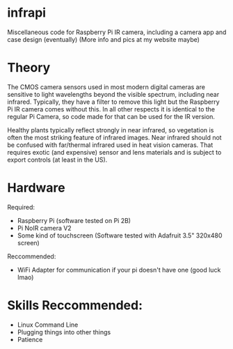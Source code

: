 # infrapi
Miscellaneous code for Raspberry Pi IR camera, including a camera app and case design (eventually)
(More info and pics at my website maybe)

# Theory
The CMOS camera sensors used in most modern digital cameras are sensitive to light wavelengths beyond the visible spectrum, including near infrared. Typically, they have a filter to remove this light but the Raspberry Pi IR camera comes without this. In all other respects it is identical to the regular Pi Camera, so code made for that can be used for the IR version.

Healthy plants typically reflect strongly in near infrared, so vegetation is often the most striking feature of infrared images. Near infrared should not be confused with far/thermal infrared used in heat vision cameras. That requires exotic (and expensive) sensor and lens materials and is subject to export controls (at least in the US). 

# Hardware
Required:
* Raspberry Pi (software tested on Pi 2B)
* Pi NoIR camera V2
* Some kind of touchscreen (Software tested with Adafruit 3.5" 320x480 screen)

Reccommended:
* WiFi Adapter for communication if your pi doesn't have one (good luck lmao)

# Skills Reccommended:
* Linux Command Line
* Plugging things into other things
* Patience 
